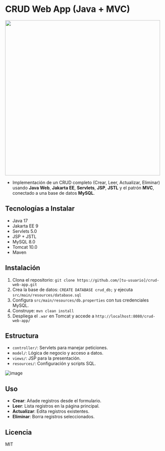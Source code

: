 # CRUD Web App (Java + MVC)
<img src="https://github.com/user-attachments/assets/d330cc3e-da1e-48eb-9e17-4498d7bfd581" width="500">


- Implementación de un CRUD completo (Crear, Leer, Actualizar, Eliminar) usando **Java Web**, **Jakarta EE**, **Servlets**, **JSP**, **JSTL** y el patrón **MVC**, conectado a una base de datos **MySQL**.

## Tecnologías a Instalar
- Java 17
- Jakarta EE 9
- Servlets 5.0
- JSP + JSTL
- MySQL 8.0
- Tomcat 10.0
- Maven

## Instalación
1. Clona el repositorio: `git clone https://github.com/[tu-usuario]/crud-web-app.git`
2. Crea la base de datos: `CREATE DATABASE crud_db;` y ejecuta `src/main/resources/database.sql`
3. Configura `src/main/resources/db.properties` con tus credenciales MySQL.
4. Construye: `mvn clean install`
5. Despliega el `.war` en Tomcat y accede a `http://localhost:8080/crud-web-app/`

## Estructura
- `controller/`: Servlets para manejar peticiones.
- `model/`: Lógica de negocio y acceso a datos.
- `views/`: JSP para la presentación.
- `resources/`: Configuración y scripts SQL.

![image](https://github.com/user-attachments/assets/2ae10554-0250-4dc2-a85b-0a3a796d6aca)

## Uso
- **Crear**: Añade registros desde el formulario.
- **Leer**: Lista registros en la página principal.
- **Actualizar**: Edita registros existentes.
- **Eliminar**: Borra registros seleccionados.

## Licencia
MIT
